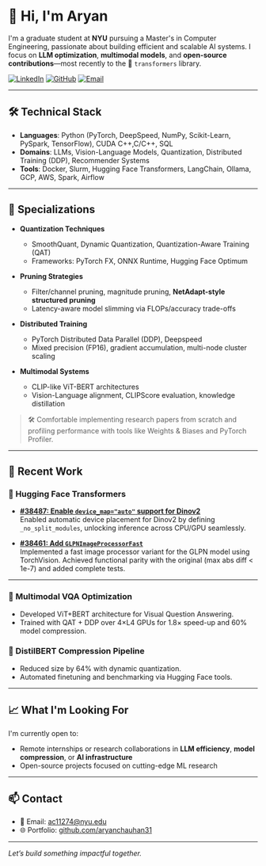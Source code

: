 # 👋 Hi, I'm Aryan 

I'm a graduate student at **NYU** pursuing a Master's in Computer Engineering, passionate about building efficient and scalable AI systems. I focus on **LLM optimization**, **multimodal models**, and **open-source contributions**—most recently to the 🤗 `transformers` library.

[![LinkedIn](https://img.shields.io/badge/LinkedIn-aryanchauhan31-blue?logo=linkedin)](https://linkedin.com/in/aryanchauhan31)
[![GitHub](https://img.shields.io/badge/GitHub-aryanchauhan31-black?logo=github)](https://github.com/aryanchauhan31)
[![Email](https://img.shields.io/badge/Email-ac11274@nyu.edu-red?logo=gmail)](mailto:ac11274@nyu.edu)

---

## 🛠️ Technical Stack

- **Languages**: Python (PyTorch, DeepSpeed, NumPy, Scikit-Learn, PySpark, TensorFlow), CUDA C++,C/C++, SQL 
- **Domains**: LLMs, Vision-Language Models, Quantization, Distributed Training (DDP), Recommender Systems
- **Tools**: Docker, Slurm, Hugging Face Transformers, LangChain, Ollama, GCP, AWS, Spark, Airflow

---

## 🧠 Specializations

- **Quantization Techniques**
  - SmoothQuant, Dynamic Quantization, Quantization-Aware Training (QAT)
  - Frameworks: PyTorch FX, ONNX Runtime, Hugging Face Optimum

- **Pruning Strategies**
  - Filter/channel pruning, magnitude pruning, **NetAdapt-style structured pruning**
  - Latency-aware model slimming via FLOPs/accuracy trade-offs

- **Distributed Training**
  - PyTorch Distributed Data Parallel (DDP), Deepspeed
  - Mixed precision (FP16), gradient accumulation, multi-node cluster scaling

- **Multimodal Systems**
  - CLIP-like ViT-BERT architectures
  - Vision-Language alignment, CLIPScore evaluation, knowledge distillation

> 🛠️ Comfortable implementing research papers from scratch and profiling performance with tools like Weights & Biases and PyTorch Profiler.

---

## 🚀 Recent Work



### 🤗 Hugging Face Transformers

- **[#38487: Enable `device_map="auto"` support for Dinov2](https://github.com/huggingface/transformers/pull/38487)**  
  Enabled automatic device placement for Dinov2 by defining `_no_split_modules`, unlocking inference across CPU/GPU seamlessly.

- **[#38461: Add `GLPNImageProcessorFast`](https://github.com/huggingface/transformers/pull/38461)**  
  Implemented a fast image processor variant for the GLPN model using TorchVision. Achieved functional parity with the original (max abs diff < 1e-7) and added complete tests.

---

### 📸 Multimodal VQA Optimization
- Developed ViT+BERT architecture for Visual Question Answering.
- Trained with QAT + DDP over 4×L4 GPUs for 1.8× speed-up and 60% model compression.

### 🧠 DistilBERT Compression Pipeline
- Reduced size by 64% with dynamic quantization.
- Automated finetuning and benchmarking via Hugging Face tools.

---

## 📈 What I'm Looking For
I'm currently open to:
- Remote internships or research collaborations in **LLM efficiency**, **model compression**, or **AI infrastructure**
- Open-source projects focused on cutting-edge ML research

---

## 📫 Contact
- 📧 Email: [ac11274@nyu.edu](mailto:ac11274@nyu.edu)
- 🌐 Portfolio: [github.com/aryanchauhan31](https://github.com/aryanchauhan31)

---

*Let’s build something impactful together.*
